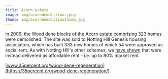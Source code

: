 ```yaml
---
title: Acorn estate
image: img/acorndemolition.jpeg
thumb: img/acorndemolitionthumb.jpg
---
```


In 2009, the Wood dene blocks of the Acorn estate comprising 323 homes were demolished. The site was sold to Notting Hill Genesis housing association, which has built 333 new homes of which 54 were approved as social rent. As with Notting Hill's other schemes, we [have shown](https://35percent.org/redefining-social-rent) that were instead delivered as affordable rent - i.e. up to 80% market rent.

[www.35percent.org/wood-dene-regeneration](https://35percent.org/wood-dene-regeneration/)
